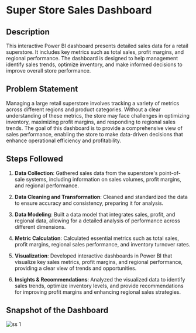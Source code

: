 # Super Store Sales Dashboard

## Description

This interactive Power BI dashboard presents detailed sales data for a retail superstore. It includes key metrics such as total sales, profit margins, and regional performance. The dashboard is designed to help management identify sales trends, optimize inventory, and make informed decisions to improve overall store performance.

## Problem Statement

Managing a large retail superstore involves tracking a variety of metrics across different regions and product categories. Without a clear understanding of these metrics, the store may face challenges in optimizing inventory, maximizing profit margins, and responding to regional sales trends. The goal of this dashboard is to provide a comprehensive view of sales performance, enabling the store to make data-driven decisions that enhance operational efficiency and profitability.

## Steps Followed

1. **Data Collection**: Gathered sales data from the superstore's point-of-sale systems, including information on sales volumes, profit margins, and regional performance.

2. **Data Cleaning and Transformation**: Cleaned and standardized the data to ensure accuracy and consistency, preparing it for analysis.

3. **Data Modeling**: Built a data model that integrates sales, profit, and regional data, allowing for a detailed analysis of performance across different dimensions.

4. **Metric Calculation**: Calculated essential metrics such as total sales, profit margins, regional sales performance, and inventory turnover rates.

5. **Visualization**: Developed interactive dashboards in Power BI that visualize key sales metrics, profit margins, and regional performance, providing a clear view of trends and opportunities.

6. **Insights & Recommendations**: Analyzed the visualized data to identify sales trends, optimize inventory levels, and provide recommendations for improving profit margins and enhancing regional sales strategies.

## Snapshot of the Dashboard

![ss 1](https://github.com/user-attachments/assets/40351a0b-2075-48a6-844e-3e73c2b8ca33)
